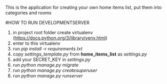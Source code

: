 This is the application for creating your own home items list, put them into categories and rooms

#HOW TO RUN DEVELOPMENTSERVER
1. in project root folder create virtualenv (https://docs.python.org/3/library/venv.html)
1. enter to this virtualenv
1. run *pip install -r requirements.txt*
1. copy *settings_template.py* from **home_items_list** as *settings.py*
1. add your SECRET_KEY in *settings.py*
1. run *python manage.py migrate*
1. run *python manage.py createsuperuser*
1. run *python manage.py runserver*